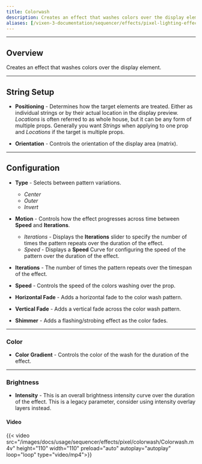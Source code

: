 ```yaml
---
title: Colorwash
description: Creates an effect that washes colors over the display element.
aliases: [/vixen-3-documentation/sequencer/effects/pixel-lighting-effects/colorwash/]
---
```


---

## Overview

Creates an effect that washes colors over the display element.

---

## String Setup

  * **Positioning** - Determines how the target elements are treated.  Either as individual strings or by their actual location in the display preview.
                      *Locations* is often referred to as whole house, but it can be any form of multiple props. 
                      Generally you want *Strings* when applying to one prop and *Locations* if the target is multiple props.
  
  * **Orientation** - Controls the orientation of the display area (matrix).
---

## Configuration

* **Type** - Selects between pattern variations.
    * _Center_ 
    * _Outer_ 
    * _Invert_ 

* **Motion** - Controls how the effect progresses across time between **Speed** and **Iterations**.
    * _Iterations_ - Displays the **Iterations** slider to specify the number of times the pattern repeats over the duration of the effect.
    * _Speed_ - Displays a **Speed** Curve for configuring the speed of the pattern over the duration of the effect.

* **Iterations** - The number of times the pattern repeats over the timespan of the effect.

* **Speed** - Controls the speed of the colors washing over the prop.
    
* **Horizontal Fade** - Adds a horizontal fade to the color wash pattern.

* **Vertical Fade** - Adds a vertical fade across the color wash pattern.

* **Shimmer** - Adds a flashing/strobing effect as the color fades.


---

### Color

* **Color Gradient** - Controls the color of the wash for the duration of the effect.

---

### Brightness

* **Intensity** - This is an overall brightness intensity curve over the duration of the effect.
                  This is a legacy parameter, consider using intensity overlay layers instead.

#### Video 

{{< video src="/images/docs/usage/sequencer/effects/pixel/colorwash/Colorwash.m4v" height="110" width="110" preload="auto" autoplay="autoplay" loop="loop" type="video/mp4">}}
